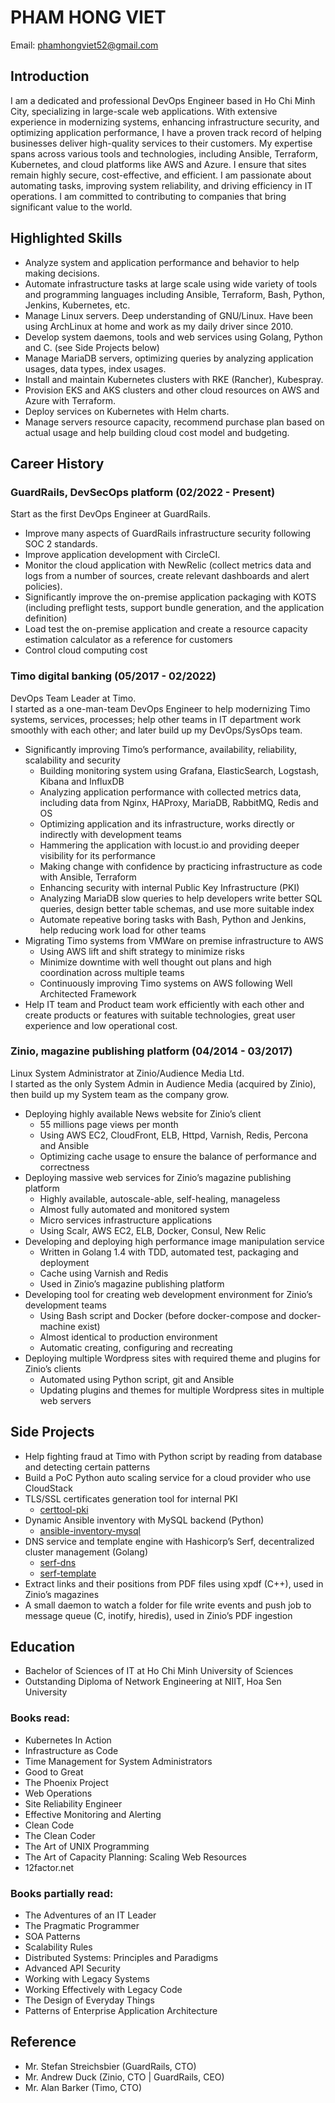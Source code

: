# PHAM HONG VIET

Email:  phamhongviet52@gmail.com    

## Introduction

I am a dedicated and professional DevOps Engineer based in Ho Chi Minh City, specializing in large-scale web applications. With extensive experience in modernizing systems, enhancing infrastructure security, and optimizing application performance, I have a proven track record of helping businesses deliver high-quality services to their customers. My expertise spans across various tools and technologies, including Ansible, Terraform, Kubernetes, and cloud platforms like AWS and Azure. I ensure that sites remain highly secure, cost-effective, and efficient. I am passionate about automating tasks, improving system reliability, and driving efficiency in IT operations. I am committed to contributing to companies that bring significant value to the world.


## Highlighted Skills

- Analyze system and application performance and behavior to help making decisions.
- Automate infrastructure tasks at large scale using wide variety of tools and programming languages including Ansible, Terraform, Bash, Python, Jenkins, Kubernetes, etc.
- Manage Linux servers. Deep understanding of GNU/Linux. Have been using ArchLinux at home and work as my daily driver since 2010.
- Develop system daemons, tools and web services using Golang, Python and C. (see Side Projects below)
- Manage MariaDB servers, optimizing queries by analyzing application usages, data types, index usages.
- Install and maintain Kubernetes clusters with RKE (Rancher), Kubespray.
- Provision EKS and AKS clusters and other cloud resources on AWS and Azure with Terraform.
- Deploy services on Kubernetes with Helm charts.
- Manage servers resource capacity, recommend purchase plan based on actual usage and help building cloud cost model and budgeting.


## Career History

### GuardRails, DevSecOps platform (02/2022 - Present)

Start as the first DevOps Engineer at GuardRails.

- Improve many aspects of GuardRails infrastructure security following SOC 2 standards.
- Improve application development with CircleCI.
- Monitor the cloud application with NewRelic (collect metrics data and logs from a number of sources, create relevant dashboards and alert policies).
- Significantly improve the on-premise application packaging with KOTS (including preflight tests, support bundle generation, and the application definition)
- Load test the on-premise application and create a resource capacity estimation calculator as a reference for customers
- Control cloud computing cost

### Timo digital banking (05/2017 - 02/2022)

DevOps Team Leader at Timo.    
I started as a one-man-team DevOps Engineer to help modernizing Timo systems, services, processes; help other teams in IT department work smoothly with each other; and later build up my DevOps/SysOps team.

- Significantly improving Timo’s performance, availability, reliability, scalability and security
	- Building monitoring system using Grafana, ElasticSearch, Logstash, Kibana and InfluxDB
	- Analyzing application performance with collected metrics data, including data from Nginx, HAProxy, MariaDB, RabbitMQ, Redis and OS
	- Optimizing application and its infrastructure, works directly or indirectly with development teams
	- Hammering the application with locust.io and providing deeper visibility for its performance
	- Making change with confidence by practicing infrastructure as code with Ansible, Terraform
	- Enhancing security with internal Public Key Infrastructure (PKI)
	- Analyzing MariaDB slow queries to help developers write better SQL queries, design better table schemas, and use more suitable index
	- Automate repeative boring tasks with Bash, Python and Jenkins, help reducing work load for other teams
- Migrating Timo systems from VMWare on premise infrastructure to AWS
	- Using AWS lift and shift strategy to minimize risks
	- Minimize downtime with well thought out plans and high coordination across multiple teams
	- Continuously improving Timo systems on AWS following Well Architected Framework
- Help IT team and Product team work efficiently with each other and create products or features with suitable technologies, great user experience and low operational cost.

### Zinio, magazine publishing platform (04/2014 - 03/2017)

Linux System Administrator at Zinio/Audience Media Ltd.    
I started as the only System Admin in Audience Media (acquired by Zinio), then build up my System team as the company grow.

- Deploying highly available News website for Zinio’s client
	- 55 millions page views per month
	- Using AWS EC2, CloudFront, ELB, Httpd, Varnish, Redis, Percona and Ansible
	- Optimizing cache usage to ensure the balance of performance and correctness
- Deploying massive web services for Zinio’s magazine publishing platform
	- Highly available, autoscale-able, self-healing, manageless
	- Almost fully automated and monitored system
	- Micro services infrastructure applications
	- Using Scalr, AWS EC2, ELB, Docker, Consul, New Relic
- Developing and deploying high performance image manipulation service
 	- Written in Golang 1.4 with TDD, automated test, packaging and deployment
	- Cache using Varnish and Redis
	- Used in Zinio’s magazine publishing platform
- Developing tool for creating web development environment for Zinio’s development teams
	- Using Bash script and Docker (before docker-compose and docker-machine exist)
	- Almost identical to production environment
	- Automatic creating, configuring and recreating
- Deploying multiple Wordpress sites with required theme and plugins for Zinio’s clients
	- Automated using Python script, git and Ansible
	- Updating plugins and themes for multiple Wordpress sites in multiple web servers


## Side Projects

- Help fighting fraud at Timo with Python script by reading from database and detecting certain patterns
- Build a PoC Python auto scaling service for a cloud provider who use CloudStack
- TLS/SSL certificates generation tool for internal PKI
    - [certtool-pki](https://github.com/phamhongviet/certtool-pki)
- Dynamic Ansible inventory with MySQL backend (Python)
    - [ansible-inventory-mysql](https://github.com/phamhongviet/ansible-inventory-mysql)
- DNS service and template engine with Hashicorp’s Serf, decentralized cluster management (Golang)
    - [serf-dns](https://github.com/phamhongviet/serf-dns)
    - [serf-template](https://github.com/phamhongviet/serf-template)
- Extract links and their positions from PDF files using xpdf (C++), used in Zinio’s magazines
- A small daemon to watch a folder for file write events and push job to message queue (C, inotify, hiredis), used in Zinio’s PDF ingestion


## Education

- Bachelor of Sciences of IT at Ho Chi Minh University of Sciences
- Outstanding Diploma of Network Engineering at NIIT, Hoa Sen University

### Books read:

- Kubernetes In Action
- Infrastructure as Code
- Time Management for System Administrators
- Good to Great
- The Phoenix Project
- Web Operations
- Site Reliability Engineer
- Effective Monitoring and Alerting
- Clean Code
- The Clean Coder
- The Art of UNIX Programming
- The Art of Capacity Planning: Scaling Web Resources
- 12factor.net

### Books partially read:

- The Adventures of an IT Leader
- The Pragmatic Programmer
- SOA Patterns
- Scalability Rules
- Distributed Systems: Principles and Paradigms
- Advanced API Security
- Working with Legacy Systems
- Working Effectively with Legacy Code
- The Design of Everyday Things
- Patterns of Enterprise Application Architecture


## Reference

- Mr. Stefan Streichsbier (GuardRails, CTO)
- Mr. Andrew Duck (Zinio, CTO | GuardRails, CEO)
- Mr. Alan Barker (Timo, CTO)
